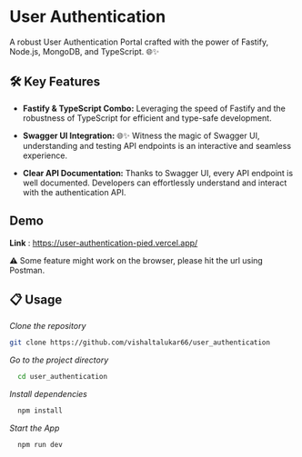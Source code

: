 # User Authentication

A robust User Authentication Portal crafted with the power of Fastify, Node.js, MongoDB, and TypeScript. 🌐✨

## 🛠️ Key Features

- **Fastify & TypeScript Combo:** Leveraging the speed of Fastify and the robustness of TypeScript for efficient and type-safe development.

- **Swagger UI Integration:** 🌐✨ Witness the magic of Swagger UI, understanding and testing API endpoints is an interactive and seamless experience.

- **Clear API Documentation:** Thanks to Swagger UI, every API endpoint is well documented. Developers can effortlessly understand and interact with the authentication API.

## Demo

**Link** : https://user-authentication-pied.vercel.app/

⚠ Some feature might work on the browser, please hit the url using Postman.

## 📋 Usage

*Clone the repository*

   ```bash
   git clone https://github.com/vishaltalukar66/user_authentication
   ```
*Go to the project directory*

```bash
  cd user_authentication
```

*Install dependencies*

```bash
  npm install
```

*Start the App*

```bash
  npm run dev
```

